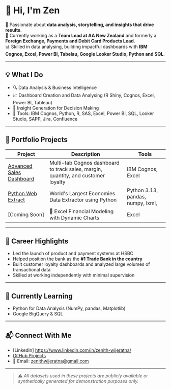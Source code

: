 # 👋 Hi, I'm Zen

🎯 Passionate about **data analysis, storytelling, and insights that drive results**.  
💼 Currently working as a **Team Lead at AA New Zealand** and formerly a **Foreign Exchange, Payments and Debit Card Products Lead**.  
📊 Skilled in data analysing, building impactful dashboards with **IBM Cognos, Excel, Power BI, Tabelau, Google Looker Studio, Python and SQL**.

---

## 💡 What I Do

- 🔍 Data Analysis & Business Intelligence
- 📈 Dashboard Creation and Data Analysing (R Shiny, Cognos, Excel, Power BI, Tableau)
- 🧠 Insight Generation for Decision Making
- 🧰 Tools: IBM Cognos, Python, R, SAS, Excel, Power BI, SQL, Looker Studio, SAPP, Jira, Confluence 

---

## 📌 Portfolio Projects

| Project | Description | Tools |
|--------|-------------|-------|
| [Advanced Sales Dashboard](https://github.com/zentihwijeratna/advanced-cognos-sales-dashboard) | Multi-tab Cognos dashboard to track sales, margin, quantity, and customer loyalty | IBM Cognos, Excel |
| [Python Web Extract](https://github.com/zentihwijeratna/-Top-10-Largest-Economies-Nominal-GDP-) | World's Largest Economies Data Extractor using Python | Python 3.13, pandas, numpy, lxml, |
| [Coming Soon] | 🧮 Excel Financial Modeling with Dynamic Charts | Excel |

---

## 🚀 Career Highlights

- Led the launch of product and payment systems at HSBC
- Helped position the bank as the **#1 Trade Bank in the country**
- Built customer loyalty dashboards and analyzed large volumes of transactional data
- Skilled at working independently with minimal supervision

---

## 🌱 Currently Learning
- Python for Data Analysis (NumPy, pandas, Matplotlib)
- Google BigQuery & SQL

---

## 📬 Connect With Me

- [LinkedIn] https://www.linkedin.com/in/zenith-wijeratna/ 
- [GitHub Projects](https://github.com/zentihwijeratna)
- 📧 Email: zenithwijeratna@gmail.com

---

> ⚠️ *All datasets used in these projects are publicly available or synthetically generated for demonstration purposes only.*


<!---
zentihwijeratna/zentihwijeratna is a ✨ special ✨ repository because its `README.md` (this file) appears on your GitHub profile.
You can click the Preview link to take a look at your changes.
--->

